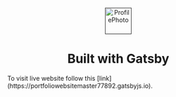 <p align="center">
  <a href="">
    <img alt="ProfilePhoto" src="../dev-portfolio/src/images/profile_pic.jpeg" width="60" />
  </a>
</p>
<h1 align="center">
  Built with Gatsby
</h1>

<p>To visit live website follow this [link](https://portfoliowebsitemaster77892.gatsbyjs.io).
</p>
